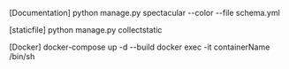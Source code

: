 [Documentation]
python manage.py spectacular --color --file schema.yml

[staticfile]
python manage.py collectstatic

[Docker]
docker-compose up -d --build
docker exec -it containerName /bin/sh
